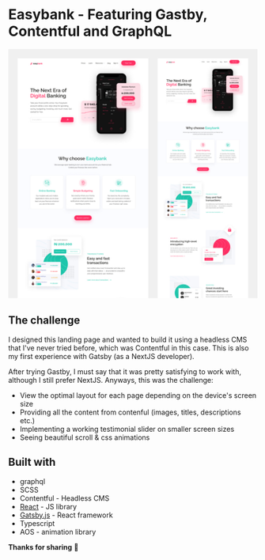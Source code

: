 # Easybank - Featuring Gastby, Contentful and GraphQL

![Easybank design preview image](./src/design/easybank-design.jpg)

## The challenge

I designed this landing page and wanted to build it using a headless CMS that I've never tried before, which was Contentful in this case. This is also my first experience with Gatsby (as a NextJS developer).

After trying Gastby, I must say that it was pretty satisfying to work with, although I still prefer NextJS. Anyways, this was the challenge:

- View the optimal layout for each page depending on the device's screen size
- Providing all the content from contenful (images, titles, descriptions etc.)
- Implementing a working testimonial slider on smaller screen sizes
- Seeing beautiful scroll & css animations

## Built with

- graphql
- SCSS
- Contentful - Headless CMS
- [React](https://reactjs.org/) - JS library
- [Gatsby.js](https://www.gatsbyjs.com/) - React framework
- Typescript
- AOS - animation library

**Thanks for sharing** 🚀

